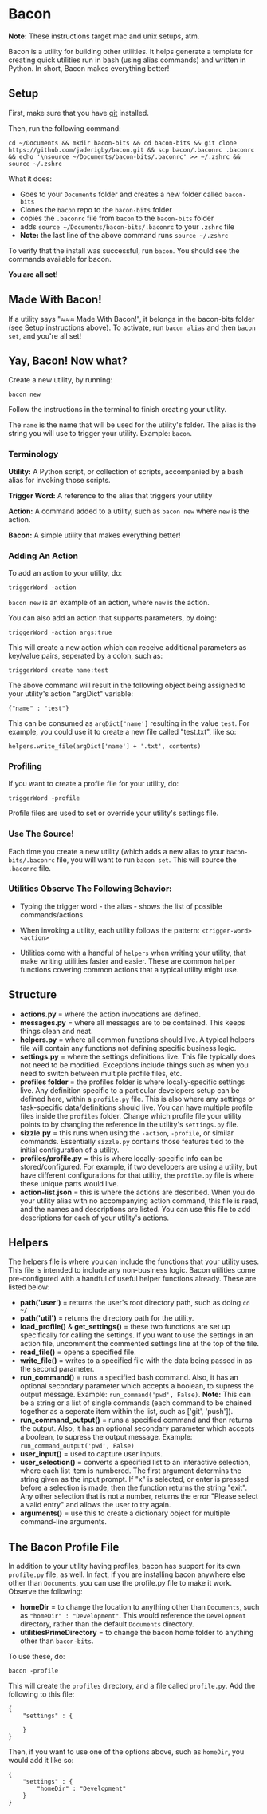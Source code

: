 # Bacon #

__Note:__ These instructions target mac and unix setups, atm.

Bacon is a utility for building other utilities. It helps generate a template for creating quick utilities run in bash (using alias commands) and written in Python.  In short, Bacon makes everything better!

## Setup ##

First, make sure that you have [git](https://git-scm.com/downloads) installed.

Then, run the following command:

```
cd ~/Documents && mkdir bacon-bits && cd bacon-bits && git clone https://github.com/jaderigby/bacon.git && scp bacon/.baconrc .baconrc && echo '\nsource ~/Documents/bacon-bits/.baconrc' >> ~/.zshrc && source ~/.zshrc
```

What it does:

- Goes to your `Documents` folder and creates a new folder called `bacon-bits`
- Clones the `bacon` repo to the `bacon-bits` folder
- copies the `.baconrc` file from `bacon` to the `bacon-bits` folder
- adds `source ~/Documents/bacon-bits/.baconrc` to your `.zshrc` file
- __Note:__ the last line of the above command runs `source ~/.zshrc`

To verify that the install was successful, run `bacon`. You should see the commands available for bacon.

__You are all set!__

## Made With Bacon! ##

If a utility says "≈≈≈ Made With Bacon!", it belongs in the bacon-bits folder (see Setup instructions above).  To activate, run `bacon alias` and then `bacon set`, and you're all set!

## Yay, Bacon! Now what? ##

Create a new utility, by running:

```
bacon new
```

Follow the instructions in the terminal to finish creating your utility. 

The `name` is the name that will be used for the utility's folder. The alias is the string you will use to trigger your utility. Example: `bacon`.

### Terminology ###

__Utility:__ A Python script, or collection of scripts, accompanied by a bash alias for invoking those scripts.

__Trigger Word:__ A reference to the alias that triggers your utility

__Action:__ A command added to a utility, such as `bacon new` where `new` is the action.

__Bacon:__ A simple utility that makes everything better!

### Adding An Action ###

To add an action to your utility, do:

```
triggerWord -action
```

`bacon new` is an example of an action, where `new` is the action.

You can also add an action that supports parameters, by doing:

```
triggerWord -action args:true
```

This will create a new action which can receive additional parameters as key/value pairs, seperated by a colon, such as:

```
triggerWord create name:test
```

The above command will result in the following object being assigned to your utility's action "argDict" variable:

```
{"name" : "test"}
```

This can be consumed as `argDict['name']` resulting in the value `test`. For example, you could use it to create a new file called "test.txt", like so:

```
helpers.write_file(argDict['name'] + '.txt', contents)
```

### Profiling ###

If you want to create a profile file for your utility, do:

```
triggerWord -profile
```

Profile files are used to set or override your utility's settings file.

### Use The Source! ###

Each time you create a new utility (which adds a new alias to your `bacon-bits/.baconrc` file, you will want to run `bacon set`.  This will source the `.baconrc` file.

### Utilities Observe The Following Behavior: ###

- Typing the trigger word - the alias - shows the list of possible commands/actions.

- When invoking a utility, each utility follows the pattern: `<trigger-word> <action>`

- Utilities come with a handful of `helpers` when writing your utility, that make writing utilities faster and easier.  These are common `helper` functions covering common actions that a typical utility might use.

## Structure ##

- __actions.py__ = where the action invocations are defined.
- __messages.py__ = where all messages are to be contained.  This keeps things clean and neat.
- __helpers.py__ = where all common functions should live.  A typical helpers file will contain any functions not defining specific business logic.
- __settings.py__ = where the settings definitions live.  This file typically does not need to be modified. Exceptions include things such as when you need to switch between multiple profile files, etc.
- __profiles folder__ = the profiles folder is where locally-specific settings live.  Any definition specific to a particular developers setup can be defined here, within a `profile.py` file.  This is also where any settings or task-specific data/definitions should live.  You can have multiple profile files inside the `profiles` folder.  Change which profile file your utility points to by changing the reference in the utility's `settings.py` file.
- __sizzle.py__ = this runs when using the `-action`, `-profile`, or similar commands. Essentially `sizzle.py` contains those features tied to the initial configuration of a utility.
- __profiles/profile.py__ = this is where locally-specific info can be stored/configured. For example, if two developers are using a utility, but have different configurations for that utility, the `profile.py` file is where these unique parts would live.
- __action-list.json__ = this is where the actions are described.  When you do your utility alias with no accompanying action command, this file is read, and the names and descriptions are listed. You can use this file to add descriptions for each of your utility's actions.

## Helpers ##

The helpers file is where you can include the functions that your utility uses.  This file is intended to include any non-business logic.  Bacon utilities come pre-configured with a handful of useful helper functions already.  These are listed below:

- __path('user')__ = returns the user's root directory path, such as doing `cd ~/`
- __path('util')__ = returns the directory path for the utility.
- __load_profile()__ & __get_settings()__ = these two functions are set up specifically for calling the settings.  If you want to use the settings in an action file, uncomment the commented settings line at the top of the file.
- __read_file()__ = opens a specified file.
- __write_file()__ = writes to a specified file with the data being passed in as the second parameter.
- __run_command()__ = runs a specified bash command. Also, it has an optional secondary parameter which accepts a boolean, to supress the output message. Example: `run_command('pwd', False)`. __Note:__ This can be a string or a list of single commands (each command to be chained together as a seperate item within the list, such as ['git', 'push']).
- __run_command_output()__ = runs a specified command and then returns the output.  Also, it has an optional secondary parameter which accepts a boolean, to supress the output message. Example: `run_command_output('pwd', False)`
- __user_input()__ = used to capture user inputs.
- __user_selection()__ = converts a specified list to an interactive selection, where each list item is numbered.  The first argument determins the string given as the input prompt.  If "x" is selected, or enter is pressed before a selection is made, then the function returns the string "exit".  Any other selection that is not a number, returns the error "Please select a valid entry" and allows the user to try again.
- __arguments()__ = use this to create a dictionary object for multiple command-line arguments.

## The Bacon Profile File ##

In addition to your utility having profiles, bacon has support for its own `profile.py` file, as well.  In fact, if you are installing bacon anywhere else other than `Documents`, you can use the profile.py file to make it work.  Observe the following:

- __homeDir__ = to change the location to anything other than `Documents`, such as `"homeDir" : "Development"`. This would reference the `Development` directory, rather than the default `Documents` directory.
- __utilitiesPrimeDirectory__ = to change the bacon home folder to anything other than `bacon-bits`.

To use these, do:

```
bacon -profile
```

This will create the `profiles` directory, and a file called `profile.py`.  Add the following to this file:

```
{
    "settings" : {

    }
}
```

Then, if you want to use one of the options above, such as `homeDir`, you would add it like so:

```
{
    "settings" : {
        "homeDir" : "Development"
    }
}
```